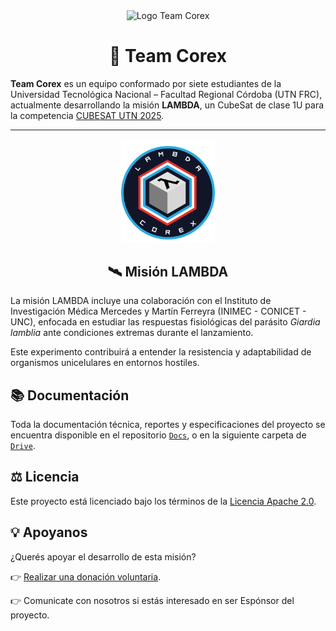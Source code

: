 <!-- Presentación del equipo -->
<div align="center">
  <img src="assets/logo-corex.png" alt="Logo Team Corex" width="150">
</div>

<h1 align="center">🚀 Team Corex</h1>

<p><strong>Team Corex</strong> es un equipo conformado por siete estudiantes de la Universidad Tecnológica Nacional – Facultad Regional Córdoba (UTN FRC),
actualmente desarrollando la misión <strong>LAMBDA</strong>, un CubeSat de clase 1U para la competencia <a href="https://utn.edu.ar/es/cubesat-utn">CUBESAT UTN 2025</a>.</p>

---

<!-- Presentación de la misión -->
<div align="center">
  <img src="assets/logo-lambda.png" alt="Logo Misión LAMBDA" width="150">
</div>
<h2 align="center">🛰️ Misión LAMBDA</h2>

<p>La misión LAMBDA incluye una colaboración con el Instituto de Investigación Médica Mercedes y Martín Ferreyra (INIMEC - CONICET - UNC),
enfocada en estudiar las respuestas fisiológicas del parásito <em>Giardia lamblia</em> ante condiciones extremas durante el lanzamiento.</p>

<p>Este experimento contribuirá a entender la resistencia y adaptabilidad de organismos unicelulares en entornos hostiles.</p>

## 📚 Documentación

Toda la documentación técnica, reportes y especificaciones del proyecto se encuentra disponible en el repositorio [`Docs`](https://github.com/Team-COREX/Docs), o en la siguiente carpeta de [`Drive`](https://drive.google.com/drive/u/1/folders/1Ri3OEng7t4Z0P9lp29xmS_LHC9f3J3kS).

## ⚖️ Licencia

Este proyecto está licenciado bajo los términos de la [Licencia Apache 2.0](https://www.apache.org/licenses/LICENSE-2.0).

## 💡 Apoyanos

¿Querés apoyar el desarrollo de esta misión?

👉 [Realizar una donación voluntaria](https://www.apache.org/licenses/LICENSE-2.0).

👉 Comunicate con nosotros si estás interesado en ser Espónsor del proyecto.

